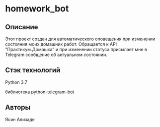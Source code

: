 # homework_bot

## Описание

Этот проект создан для автоматического оповещения при изменении состояния моих домашних работ. 
Обращается к API "Практикум.Домашка" и при изменении статуса присылает мне в Telegram сообщение об актуальном состоянии.

## Стэк технологий

Python 3.7

библиотека python-telegram-bot

## Авторы

Ясин Ализаде

